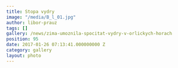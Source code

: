 ```yaml
---
title: Stopa vydry
image: "/media/B_l_01.jpg"
author: libor-prauz
tags: []
gallery: /news/zima-umoznila-spocitat-vydry-v-orlickych-horach
position: 95
date: 2017-01-26 07:13:41.000000000 Z
category: gallery
layout: photo
---
```


